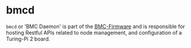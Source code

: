 # bmcd

`bmcd` or 'BMC Daemon' is part of the
[BMC-Firmware](https://www.github.com/turing-machines/BMC-Firmware) and is responsible
for hosting Restful APIs related to node management, and configuration of a Turing-Pi 2 board.
